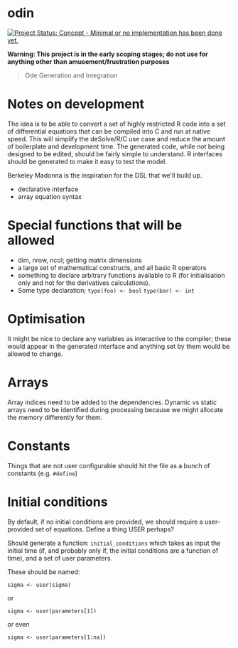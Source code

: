 # odin

[![Project Status: Concept - Minimal or no implementation has been done yet.](http://www.repostatus.org/badges/latest/concept.svg)](http://www.repostatus.org/#concept)

**Warning: This project is in the early scoping stages; do not use for anything other than amusement/frustration purposes**

> Ode Generation and Integration

# Notes on development

The idea is to be able to convert a set of highly restricted R code into a set of differential equations that can be compiled into C and run at native speed.  This will simplify the deSolve/R/C use case and reduce the amount of boilerplate and development time.  The generated code, while not being designed to be edited, should be fairly simple to understand.  R interfaces should be generated to make it easy to test the model.

Berkeley Madonna is the inspiration for the DSL that we'll build up.

* declarative interface
* array equation syntax

# Special functions that will be allowed

* dim, nrow, ncol; getting matrix dimensions
* a large set of mathematical constructs, and all basic R operators
* something to declare arbitrary functions available to R (for initialisation only and not for the derivatives calculations).
* Some type declaration;
  `type(foo) <- bool`
  `type(bar) <- int`

# Optimisation

It might be nice to declare any variables as interactive to the compiler; these would appear in the generated interface and anything set by them would be allowed to change.

# Arrays

Array indices need to be added to the dependencies.  Dynamic vs static arrays need to be identified during processing because we might allocate the memory differently for them.

# Constants

Things that are not user configurable should hit the file as a bunch of constants (e.g. `#define`)

# Initial conditions

By default, if no initial conditions are provided, we should require a
user-provided set of equations.  Define a thing USER perhaps?

Should generate a function: `initial_conditions` which takes as input the initial time (if, and probably only if, the initial conditions are a function of time), and a set of user parameters.

These should be named:

```
sigma <- user(sigma)
```

or

```
sigma <- user(parameters[1])
```

or even

```
sigma <- user(parameters[1:na])
```
